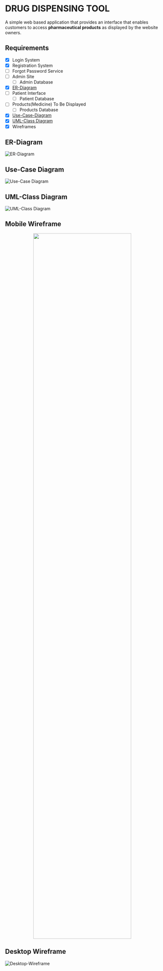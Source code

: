 # DRUG DISPENSING TOOL

A simple web based application that provides an interface that enables customers to access **pharmaceutical products** as displayed by the website owners.

## Requirements

- [x] Login System
- [x] Registration System
- [ ] Forgot Password Service
- [ ] Admin Site
  - [ ] Admin Database
- [x] [ER-Diagram](#er-diagram "Goto ER-Diagram")
- [ ] Patient Interface
  - [ ] Patient Database
- [ ] Products(Medicine) To Be Displayed
  - [ ] Products Database
- [x] [Use-Case-Diagram](#use-case-diagram "Goto Use-Case Diagram")
- [x] [UML-Class Diagram](#uml-class-diagram "Goto UML-Class Diagram")
- [x] Wireframes

## ER-Diagram

![ER-Diagram](./assets/images/ER-Diagram.png)

## Use-Case Diagram

![Use-Case Diagram](./assets/images/Use-Case-Diagram.png)

## UML-Class Diagram

![UML-Class Diagram](./assets/images/classDiagram.drawio.png)

## Mobile Wireframe

<p align="center">
  <img width="320" height="2297" src="./assets/images/iPhone%20SE%20-%201%20Wireframe.png">
</p>

## Desktop Wireframe

![Desktop-Wireframe](./assets/images/Desktop%20-%201%20Wireframe.png)
